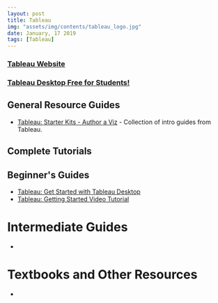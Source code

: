 ```yaml
---
layout: post
title: Tableau
img: "assets/img/contents/tableau_logo.jpg"
date: January, 17 2019
tags: [Tableau]
---
```


### [Tableau Website](https://www.tableau.com/)

### [Tableau Desktop Free for Students!](https://www.tableau.com/academic/students)

## General Resource Guides
* [Tableau: Starter Kits - Author a Viz](https://www.tableau.com/learn/starter-kits) - Collection of intro guides from Tableau.

## Complete Tutorials


## Beginner's Guides
* [Tableau: Get Started with Tableau Desktop](https://onlinehelp.tableau.com/current/guides/get-started-tutorial/en-us/get-started-tutorial-home.htm)
* [Tableau: Getting Started Video Tutorial](https://www.tableau.com/learn/tutorials/on-demand/getting-started?reg-delay=aac7262bc30d24f2a9979a9a99760582)

# Intermediate Guides
* []()


# Textbooks and Other Resources
* []()
